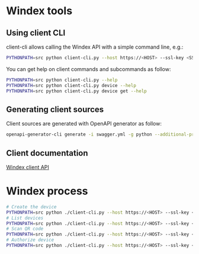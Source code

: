 # Windex tools


## Using client CLI

client-cli allows calling the Windex API with a simple command line, e.g.:

```bash
PYTHONPATH=src python client-cli.py --host https://<HOST> --ssl-key <SSL_KEY> --ssl-cert <SSL_CERT> user put --id 1 --body '{"name": "TEST"}'
```

You can get help on client commands and subcommands as follow:

```bash
PYTHONPATH=src python client-cli.py --help
PYTHONPATH=src python client-cli.py device --help
PYTHONPATH=src python client-cli.py device get --help
```

## Generating client sources

Client sources are generated with OpenAPI generator as follow:

```bash
openapi-generator-cli generate -i swagger.yml -g python --additional-properties="packageName=client" -o src
```


## Client documentation


[Windex client API](src/README.md)


# Windex process

```bash
# Create the device
PYTHONPATH=src python ./client-cli.py --host https://<HOST> --ssl-key <SSL_KEY> --ssl-cert <SSL_CERT> device create --name TEST_DEVICE
# List devices
PYTHONPATH=src python ./client-cli.py --host https://<HOST> --ssl-key <SSL_KEY> --ssl-cert <SSL_CERT> device new
# Scan QR code
PYTHONPATH=src python ./client-cli.py --host https://<HOST> --ssl-key <SSL_KEY> --ssl-cert <SSL_CERT> device scan --id=1
# Authorize device
PYTHONPATH=src python ./client-cli.py --host https://<HOST> --ssl-key <SSL_KEY> --ssl-cert <SSL_CERT> device enable --id=1
```
